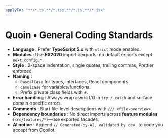 ```yaml
---
applyTo: "**/*.ts,**/*.tsx,**/*.js,**/*.jsx"
---
```

# Quoin • General Coding Standards

- **Language** : Prefer **TypeScript 5.x** with `strict` mode enabled.  
- **Modules** : Use **ES2020** imports/exports; no default exports except `next.config.*`.  
- **Style** : 2-space indentation, single quotes, trailing commas, Prettier enforced.  
- **Naming** :  
  - `PascalCase` for types, interfaces, React components.  
  - `camelCase` for variables/functions.  
  - Prefix private class fields with `#`.  
- **Error handling** : Always wrap async I/O in `try / catch` and surface domain-specific errors.  
- **Comments** : Start file-level descriptions with `/// <file-overview>`.  
- **Dependency boundaries** : No direct imports across **feature modules** (`src/features/*`)—use exported facades.  
- **AI notice** : Append `// Generated-by-AI, validated by dev.` to code you accept from Copilot.  
